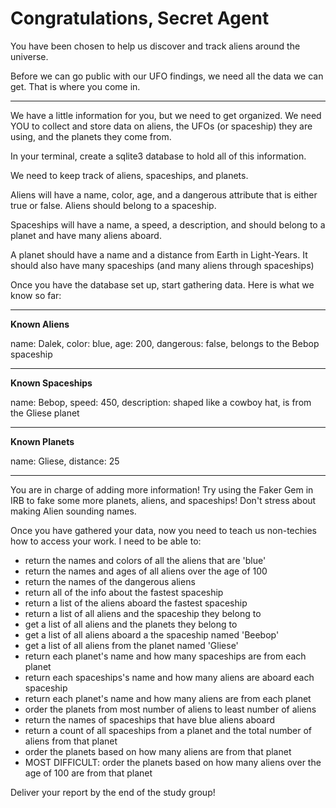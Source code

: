 # Congratulations, Secret Agent


You have been chosen to help us discover and track aliens around the universe.

Before we can go public with our UFO findings, we need all the data we can get. That is where you come in. 

---

We have a little information for you, but we need to get organized. We need YOU to collect and store data on aliens, the UFOs (or spaceship) they are using, and the planets they come from.

In your terminal, create a sqlite3 database to hold all of this information.

We need to keep track of aliens, spaceships, and planets. 

Aliens will have a name, color, age, and a dangerous attribute that is either true or false. Aliens should belong to a spaceship.

Spaceships will have a name, a speed, a description, and should belong to a planet and have many aliens aboard.

A planet should have a name and a distance from Earth in Light-Years. It should also have many spaceships (and many aliens through spaceships)


Once you have the database set up, start gathering data. Here is what we know so far:

---

**Known Aliens**

name: Dalek, color: blue, age: 200, dangerous: false, belongs to the Bebop spaceship

---

**Known Spaceships**

name: Bebop, speed: 450, description: shaped like a cowboy hat, is from the Gliese planet

---

**Known Planets**

name: Gliese, distance: 25

---

You are in charge of adding more information! Try using the Faker Gem in IRB to fake some more planets, aliens, and spaceships! Don't stress about making Alien sounding names.


Once you have gathered your data, now you need to teach us non-techies how to access your work. I need to be able to:

- return the names and colors of all the aliens that are 'blue'
- return the names and ages of all aliens over the age of 100
- return the names of the dangerous aliens
- return all of the info about the fastest spaceship
- return a list of the aliens aboard the fastest spaceship
- return a list of all aliens and the spaceship they belong to
- get a list of all aliens and the planets they belong to 
- get a list of all aliens aboard a the spaceship named 'Beebop'  
- get a list of all aliens from the planet named 'Gliese'
- return each planet's name and how many spaceships are from each planet
- return each spaceships's name and how many aliens are aboard each spaceship    
- return each planet's name and how many aliens are from each planet  
- order the planets from most number of aliens to least number of aliens
- return the names of spaceships that have blue aliens aboard
- return a count of all spaceships from a planet and the total number of aliens from that planet
- order the planets based on how many aliens are from that planet
- MOST DIFFICULT: order the planets based on how many aliens over the age of 100 are from that planet


Deliver your report by the end of the study group!

